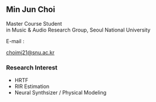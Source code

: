 ## Min Jun Choi
Master Course Student   
in Music & Audio Research Group, Seoul National University

E-mail : <p><a href="mailto:choimj21@snu.ac.kr">choimj21@snu.ac.kr</a></p>

### Research Interest
- HRTF
- RIR Estimation
- Neural Synthsizer / Physical Modeling


<!--
**MinGGachi/MinGGachi** is a ✨ _special_ ✨ repository because its `README.md` (this file) appears on your GitHub profile.

Here are some ideas to get you started:

- 🔭 I’m currently working on ...
- 🌱 I’m currently learning ...
- 👯 I’m looking to collaborate on ...
- 🤔 I’m looking for help with ...
- 💬 Ask me about ...
- 📫 How to reach me: ...
- 😄 Pronouns: ...
- ⚡ Fun fact: ...
-->
